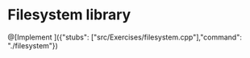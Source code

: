 # Filesystem library

@[Implement ]({"stubs": ["src/Exercises/filesystem.cpp"],"command": "./filesystem"})
